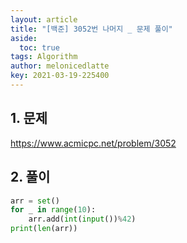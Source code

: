 ```yaml
---
layout: article
title: "[백준] 3052번 나머지 _ 문제 풀이"
aside:
  toc: true
tags: Algorithm 
author: melonicedlatte
key: 2021-03-19-225400
---  
```


## 1. 문제

https://www.acmicpc.net/problem/3052

## 2. 풀이

~~~python
arr = set()
for _ in range(10):
    arr.add(int(input())%42)
print(len(arr))
~~~